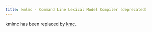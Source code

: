 ```yaml
---
title: kmlmc - Command Line Lexical Model Compiler (deprecated)
---
```


kmlmc has been replaced by [kmc](kmc).
